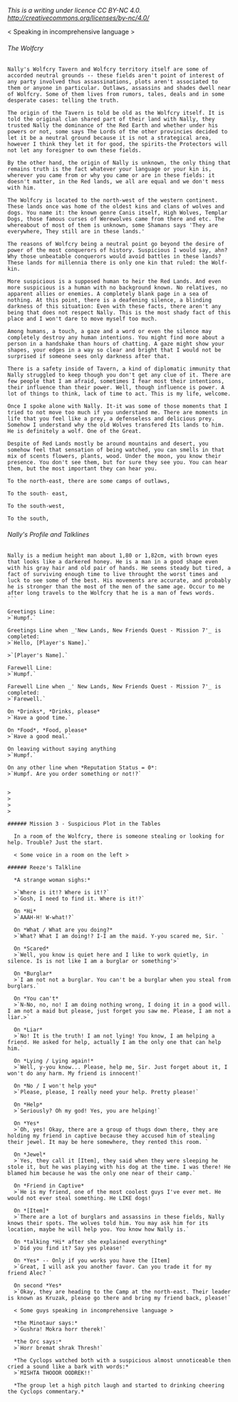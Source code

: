 *This is a writing under licence CC BY-NC 4.0. http://creativecommons.org/licenses/by-nc/4.0/* 

< Speaking in incomprehensive language >

###### The Wolfcry

```
Nally's Wolfcry Tavern and Wolfcry territory itself are some of accorded neutral grounds -- these fields aren't point of interest of any party involved thus assassinations, plots aren't associated to them or anyone in particular. Outlaws, assassins and shades dwell near of Wolfcry. Some of them lives from rumors, tales, deals and in some desperate cases: telling the truth.

The origin of the Tavern is told be old as the Wolfcry itself. It is told the original clan shared part of their land with Nally, they trusted Nally the dominance of the Red Earth and whether under his powers or not, some says The Lords of the other provincies decided to let it be a neutral ground because it is not a strategical area, however I think they let it for good, the spirits-the Protectors will not let any foreigner to own these fields. 

By the other hand, the origin of Nally is unknown, the only thing that remains truth is the fact whatever your language or your kin is, wherever you came from or why you came or are in these fields: it doesn't matter, in the Red lands, we all are equal and we don't mess with him.

The Wolfcry is located to the north-west of the western continent. These lands once was home of the oldest kins and clans of wolves and dogs. You name it: the known genre Canis itself, High Wolves, Templar Dogs, those famous curses of Werewolves came from there and etc. The whereabout of most of them is unknown, some Shamans says 'They are everywhere, They still are in these lands.'

The reasons of Wolfcry being a neutral point go beyond the desire of power of the most conquerors of history. Suspicious I would say, ahn? Why those unbeatable conquerors would avoid battles in these lands? These lands for millennia there is only one kin that ruled: the Wolf-kin.

More suspicious is a supposed human to heir the Red Lands. And even more suspicious is a human with no background known. No relatives, no apparent allies or enemies. A completely blank page in a sea of nothing. At this point, there is a deafening silence, a blinding darkness of this situation: Even with these facts, there aren't any being that does not respect Nally. This is the most shady fact of this place and I won't dare to move myself too much.

Among humans, a touch, a gaze and a word or even the silence may completely destroy any human intentions. You might find more about a person in a handshake than hours of chatting. A gaze might show your shapes, your edges in a way so clear and bright that I would not be surprised if someone sees only darkness after that.

There is a safety inside of Tavern, a kind of diplomatic immunity that Nally struggled to keep though you don't get any clue of it. There are few people that I am afraid, sometimes I fear most their intentions, their influence than their power. Well, though influence is power. A lot of things to think, lack of time to act. This is my life, welcome.

Once I spoke alone with Nally. It-it was some of those moments that I tried to not move too much if you understand me. There are moments in life that you feel like a prey, a defenseless and delicious prey. Somehow I understand why the old Wolves transfered Its lands to him. He is definitely a wolf. One of the Great.

Despite of Red Lands mostly be around mountains and desert, you somehow feel that sensation of being watched, you can smells in that mix of scents flowers, plants, wood. Under the moon, you know their presence. You don't see them, but for sure they see you. You can hear them, but the most important they can hear you. 

To the north-east, there are some camps of outlaws, 

To the south- east, 

To the south-west,

To the south,
```


>
>
>
>
###### Nally's Profile and Talklines

````
Nally is a medium height man about 1,80 or 1,82cm, with brown eyes that looks like a darkered honey. He is a man in a good shape even with his gray hair and old pair of hands. He seems steady but tired, a fact of surviving enough time to live throught the worst times and luck to see some of the best. His movements are accurate, and probably he is stronger than the most of the men of the same age. Occur to me after long travels to the Wolfcry that he is a man of fews words.
```

Greetings Line:
>`Humpf.`

Greetings Line when _'New Lands, New Friends Quest - Mission 7'_ is completed:
>`Hello, [Player's Name].`

>`[Player's Name].`

Farewell Line:
>`Humpf.`

Farewell Line when _' New Lands, New Friends Quest - Mission 7'_ is completed:
>`Farewell.`

On *Drinks*, *Drinks, please*
>`Have a good time.`

On *Food*, *Food, please*
>`Have a good meal.`

On leaving without saying anything
>`Humpf.`

On any other line when *Reputation Status = 0*:
>`Humpf. Are you order something or not!?`


>
>
>
>

###### Mission 3 - Suspicious Plot in the Tables

  In a room of the Wolfcry, there is someone stealing or looking for help. Trouble? Just the start.
  
  < Some voice in a room on the left >
  
###### Reeze's Talkline
  
  *A strange woman sighs:*
  
  >`Where is it!? Where is it!?`
  >`Gosh, I need to find it. Where is it!?`
  
  On *Hi*
  >`AAAH-H! W-what!?`
  
  On *What / What are you doing?*
  >`What? What I am doing!? I-I am the maid. Y-you scared me, Sir. `
  
  On *Scared*
  >`Well, you know is quiet here and I like to work quietly, in silence. Is is not like I am a burglar or something'>`
  
  On *Burglar*
  >`I am not not a burglar. You can't be a burglar when you steal from burglars.`
  
  On *You can't*
  >`N-No, no, no! I am doing nothing wrong, I doing it in a good will. I am not a maid but please, just forget you saw me. Please, I am not a liar.>`
  
  On *Liar*
  >`No! It is the truth! I am not lying! You know, I am helping a friend. He asked for help, actually I am the only one that can help him.`
  
  On *Lying / Lying again!*
  >`Well, y-you know... Please, help me, Sir. Just forget about it, I won't do any harm. My friend is innocent!`
  
  On *No / I won't help you*
  >`Please, please, I really need your help. Pretty please!`
  
  On *Help*
  >`Seriously? Oh my god! Yes, you are helping!`
  
  On *Yes*
  >`Oh, yes! Okay, there are a group of thugs down there, they are holding my friend in captive because they accused him of stealing their jewel. It may be here somewhere, they rented this room. `
  
  On *Jewel*
  >`Yes, they call it [Item], they said when they were sleeping he stole it, but he was playing with his dog at the time. I was there! He blamed him because he was the only one near of their camp.`

  On *Friend in Captive*
  >`He is my friend, one of the most coolest guys I've ever met. He would not ever steal something. He LIKE dogs!`
  
  On *[Item]*
  >`There are a lot of burglars and assassins in these fields, Nally knows their spots. The wolves told him. You may ask him for its location, maybe he will help you. You know how Nally is.`
  
  On *talking *Hi* after she explained everything*
  >`Did you find it? Say yes please!`
  
  On *Yes* -- Only if you works you have the [Item]
  >`Great, I will ask you another favor. Can you trade it for my friend Alec? `
  
  On second *Yes*
  >`Okay, they are heading to the Camp at the north-east. Their leader is known as Kruzak, please go there and bring my friend back, please!`

  < Some guys speaking in incomprehensive language >
  
  *the Minotaur says:*
  >`Gushra! Mokra horr therek!`
  
  *the Orc says:*
  >`Horr bremat shrak Thresh!`

  *The Cyclops watched both with a suspicious almost unnoticeable then cried a sound like a bark with words:*
  >`MISHTA THOOOR OODREK!!`
  
  *The group let a high pitch laugh and started to drinking cheering the Cyclops commentary.*
